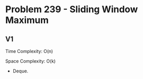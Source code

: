 # Problem 239 - Sliding Window Maximum

## V1

Time Complexity: O(n)

Space Complexity: O(k)

- Deque.
